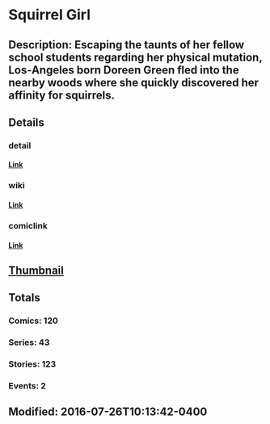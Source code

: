 # Squirrel Girl
## Description: Escaping the taunts of her fellow school students regarding her physical mutation, Los-Angeles born Doreen Green fled into the nearby woods where she quickly discovered her affinity for squirrels.
## Details
### detail
#### [Link](http://marvel.com/comics/characters/1010860/squirrel_girl?utm_campaign=apiRef&utm_source=225578a89fc76f3d20fbffda5d17a88d)
### wiki
#### [Link](http://marvel.com/universe/Squirrel_Girl?utm_campaign=apiRef&utm_source=225578a89fc76f3d20fbffda5d17a88d)
### comiclink
#### [Link](http://marvel.com/comics/characters/1010860/squirrel_girl?utm_campaign=apiRef&utm_source=225578a89fc76f3d20fbffda5d17a88d)
## [Thumbnail](http://i.annihil.us/u/prod/marvel/i/mg/8/60/4c0035beb0c55.jpg)
## Totals
### Comics: 120
### Series: 43
### Stories: 123
### Events: 2
## Modified: 2016-07-26T10:13:42-0400